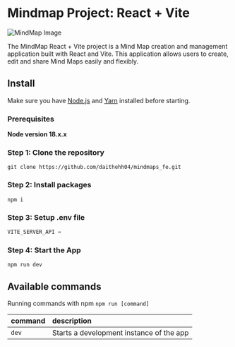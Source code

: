# Mindmap Project: React + Vite

![MindMap Image](./public/prj-img.png)

The MindMap React + Vite project is a Mind Map creation and management application built with React and Vite. This application allows users to create, edit and share Mind Maps easily and flexibly.

## Install

Make sure you have [Node.js](https://nodejs.org/) and [Yarn](https://yarnpkg.com/) installed before starting.

### Prerequisites

**Node version 18.x.x**

### Step 1: Clone the repository

```shell
git clone https://github.com/daithehh04/mindmaps_fe.git
```

### Step 2: Install packages

```shell
npm i
```

### Step 3: Setup .env file

```js
VITE_SERVER_API =
```

### Step 4: Start the App

```shell
npm run dev
```

## Available commands

Running commands with npm `npm run [command]`

| command | description                              |
| :------ | :--------------------------------------- |
| `dev`   | Starts a development instance of the app |
